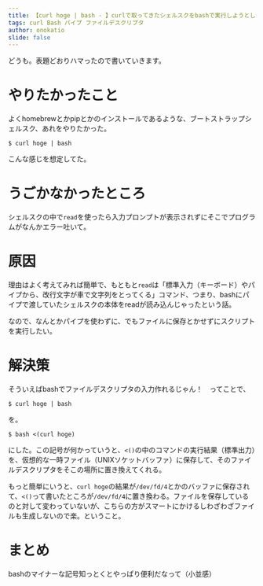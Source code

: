 ```yaml
---
title: 【curl hoge | bash - 】curlで取ってきたシェルスクをbashで実行しようとして軽くハマった話
tags: curl Bash パイプ ファイルデスクリプタ
author: onokatio
slide: false
---
```


どうも。表題どおりハマったので書いていきます。

# やりたかったこと

よくhomebrewとかpipとかのインストールであるような、ブートストラップシェルスク、あれをやりたかった。

```
$ curl hoge | bash
```
こんな感じを想定してた。

# うごかなかったところ

シェルスクの中で`read`を使ったら入力プロンプトが表示されずにそこでプログラムがなんかエラー吐いて。

# 原因

理由はよく考えてみれば簡単で、もともと`read`は「標準入力（キーボード）やパイプから、改行文字が車で文字列をとってくる」コマンド、つまり、bashにパイプで渡していたシェルスクの本体をreadが読み込んじゃったという話。

なので、なんとかパイプを使わずに、でもファイルに保存とかせずにスクリプトを実行したい。

# 解決策

そういえばbashでファイルデスクリプタの入力作れるじゃん！　ってことで、

```
$ curl hoge | bash
```
を。

```
$ bash <(curl hoge)
```
にした。この記号が何かっていうと、`<()`の中のコマンドの実行結果（標準出力）を、仮想的な一時ファイル（UNIXソケットバッファ）に保存して、そのファイルデスクリプタをそこの場所に置き換えてくれる。

もっと簡単にいうと、`curl hoge`の結果が`/dev/fd/4`とかのバッファに保存されて、`<()`って書いたところが`/dev/fd/4`に置き換わる。ファイルを保存しているのと対して変わっていないが、こちらの方がスマートにかけるしわざわざファイルも生成しないので楽。ということ。

# まとめ

bashのマイナーな記号知っとくとやっぱり便利だなって（小並感）

